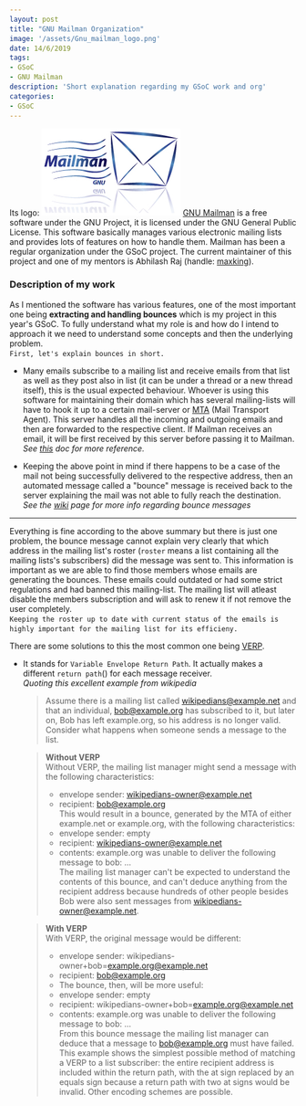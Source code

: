 ```yaml
---
layout: post
title: "GNU Mailman Organization"
image: '/assets/Gnu_mailman_logo.png'
date: 14/6/2019
tags:
- GSoC
- GNU Mailman
description: 'Short explanation regarding my GSoC work and org'
categories:
- GSoC
---
```

Its logo:
![GNU Mailman Logo](https://raw.githubusercontent.com/berserker1/berserker1.github.io/master/assets/Gnu_mailman_logo.png)
[GNU Mailman](https://en.wikipedia.org/wiki/GNU_Mailman) is a free software under the GNU Project, it is licensed under the GNU General Public License. This software basically manages various electronic mailing lists and provides lots of features on how to handle them. Mailman has been a regular organization under the GSoC project.
The current maintainer of this project and one of my mentors is Abhilash Raj (handle: [maxking](https://asynchronous.in)).

### Description of my work

As I mentioned the software has various features, one of the most important one being **extracting and handling bounces** which is my project in this year's GSoC. To fully understand what my role is and how do I intend to approach it we need to understand some concepts and then the underlying problem.  
`First, let's explain bounces in short.`

- Many emails subscribe to a mailing list and receive emails from that list as well as they post also in list (it can be under a thread or a new thread itself), this is the usual expected behaviour. Whoever is using this software for maintaining their domain which has several mailing-lists will have to hook it up to a certain mail-server or [MTA](https://en.wikipedia.org/wiki/Message_transfer_agent) (Mail Transport Agent). This server handles all the incoming and outgoing emails and then are forwarded to the respective client. If Mailman receives an email, it will be first received by this server before passing it to Mailman.  
*See [this](https://mailman.readthedocs.io/en/latest/src/mailman/docs/mta.html?highlight=Mail%20server) doc for more reference.*

- Keeping the above point in mind if there happens to be a case of the mail not being successfully delivered to the respective address, then an automated message called a "bounce" message is received back to the server explaining the mail was not able to fully reach the destination.  
*See the [wiki](https://en.wikipedia.org/wiki/Bounce_message) page for more info regarding bounce messages*

---
Everything is fine according to the above summary but there is just one problem, the bounce message cannot explain very clearly that which address in the mailing list's roster (`roster` means a list containing all the mailing lists's subscribers) did the message was sent to. This information is important as we are able to find those members whose emails are generating the bounces. These emails could outdated or had some strict regulations and had banned this mailing-list. The mailing list will atleast disable the members subscription and will ask to renew it if not remove the user completely.  
`Keeping the roster up to date with current status of the emails is highly important for the mailing list for its efficieny.`  

There are some solutions to this the most common one being [VERP](https://en.wikipedia.org/wiki/Variable_envelope_return_path).

- It stands for `Variable Envelope Return Path`. It actually makes a different `return path`() for each message receiver.  
*Quoting this excellent example from wikipedia*  

    >Assume there is a mailing list called wikipedians@example.net and that an individual, bob@example.org has subscribed to it, but later on, Bob has left example.org, so his address is no longer valid. Consider what happens when someone sends a message to the list.

    >**Without VERP**  
    >Without VERP, the mailing list manager might send a message with the following characteristics:
    >- envelope sender: wikipedians-owner@example.net  
    >- recipient: bob@example.org  
    >This would result in a bounce, generated by the MTA of either example.net or example.org, with the following characteristics:  
    >- envelope sender: empty
    >- recipient: wikipedians-owner@example.net
    >- contents: example.org was unable to deliver the following message to bob: ...  
    >The mailing list manager can't be expected to understand the contents of this bounce, and can't deduce anything from the recipient address because hundreds of other people besides Bob were also sent messages from wikipedians-owner@example.net.

    >**With VERP**  
    >With VERP, the original message would be different:  
    >- envelope sender: wikipedians-owner+bob=example.org@example.net
    >- recipient: bob@example.org
    >- The bounce, then, will be more useful:
    >- envelope sender: empty
    >- recipient: wikipedians-owner+bob=example.org@example.net
    >- contents: example.org was unable to deliver the following message to bob: ...  
    >From this bounce message the mailing list manager can deduce that a message to bob@example.org must have failed.
    >This example shows the simplest possible method of matching a VERP to a list subscriber: the entire recipient address is included within the return path, with the at sign replaced by an equals sign because a return path with two at signs would be invalid. Other encoding schemes are possible.
